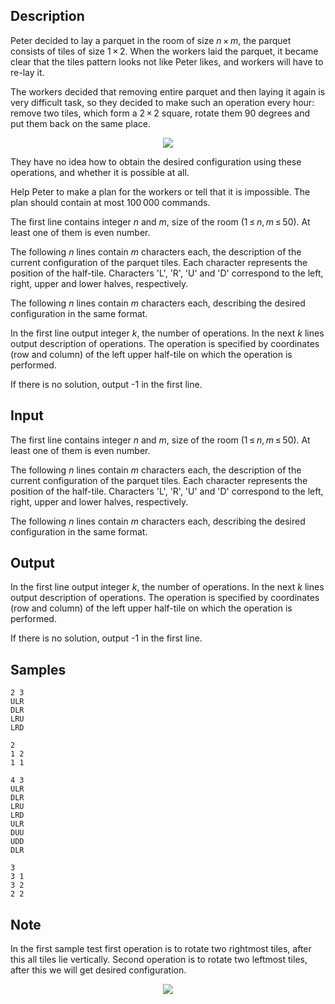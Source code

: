 ## Description

<div><p>Peter decided to lay a parquet in the room of size <span class="tex-span"><i>n</i> × <i>m</i></span>, the parquet consists of tiles of size <span class="tex-span">1 × 2</span>. When the workers laid the parquet, it became clear that the tiles pattern looks not like Peter likes, and workers will have to re-lay it.</p><p>The workers decided that removing entire parquet and then laying it again is very difficult task, so they decided to make such an operation every hour: remove two tiles, which form a <span class="tex-span">2 × 2</span> square, rotate them 90 degrees and put them back on the same place.</p><center> <img class="tex-graphics" src="./28423/file/LBmQy018.png" style="max-width: 100.0%;max-height: 100.0%;"> </center><p>They have no idea how to obtain the desired configuration using these operations, and whether it is possible at all.</p><p>Help Peter to make a plan for the workers or tell that it is impossible. The plan should contain at most <span class="tex-span">100 000</span> commands.</p></div><div class="input-specification"><p>The first line contains integer <span class="tex-span"><i>n</i></span> and <span class="tex-span"><i>m</i></span>, size of the room (<span class="tex-span">1 ≤ <i>n</i>, <i>m</i> ≤ 50</span>). At least one of them is even number.</p><p>The following <span class="tex-span"><i>n</i></span> lines contain <span class="tex-span"><i>m</i></span> characters each, the description of the current configuration of the parquet tiles. Each character represents the position of the half-tile. Characters '<span class="tex-font-style-tt">L</span>', '<span class="tex-font-style-tt">R</span>', '<span class="tex-font-style-tt">U</span>' and '<span class="tex-font-style-tt">D</span>' correspond to the left, right, upper and lower halves, respectively.</p><p>The following <span class="tex-span"><i>n</i></span> lines contain <span class="tex-span"><i>m</i></span> characters each, describing the desired configuration in the same format.</p></div><div class="output-specification"><p>In the first line output integer <span class="tex-span"><i>k</i></span>, the number of operations. In the next <span class="tex-span"><i>k</i></span> lines output description of operations. The operation is specified by coordinates (row and column) of the left upper half-tile on which the operation is performed.</p><p>If there is no solution, output <span class="tex-font-style-tt">-1</span> in the first line.</p></div>

## Input

<p>The first line contains integer <span class="tex-span"><i>n</i></span> and <span class="tex-span"><i>m</i></span>, size of the room (<span class="tex-span">1 ≤ <i>n</i>, <i>m</i> ≤ 50</span>). At least one of them is even number.</p><p>The following <span class="tex-span"><i>n</i></span> lines contain <span class="tex-span"><i>m</i></span> characters each, the description of the current configuration of the parquet tiles. Each character represents the position of the half-tile. Characters '<span class="tex-font-style-tt">L</span>', '<span class="tex-font-style-tt">R</span>', '<span class="tex-font-style-tt">U</span>' and '<span class="tex-font-style-tt">D</span>' correspond to the left, right, upper and lower halves, respectively.</p><p>The following <span class="tex-span"><i>n</i></span> lines contain <span class="tex-span"><i>m</i></span> characters each, describing the desired configuration in the same format.</p>

## Output

<p>In the first line output integer <span class="tex-span"><i>k</i></span>, the number of operations. In the next <span class="tex-span"><i>k</i></span> lines output description of operations. The operation is specified by coordinates (row and column) of the left upper half-tile on which the operation is performed.</p><p>If there is no solution, output <span class="tex-font-style-tt">-1</span> in the first line.</p>

## Samples

```input1
2 3
ULR
DLR
LRU
LRD

```

```output1
2
1 2
1 1

```






```input2
4 3
ULR
DLR
LRU
LRD
ULR
DUU
UDD
DLR
```

```output2
3
3 1
3 2
2 2
```




## Note

<p>In the first sample test first operation is to rotate two rightmost tiles, after this all tiles lie vertically. Second operation is to rotate two leftmost tiles, after this we will get desired configuration.</p><center> <img class="tex-graphics" src="./28423/file/nm2rQsnC.png" style="max-width: 100.0%;max-height: 100.0%;"> </center>
